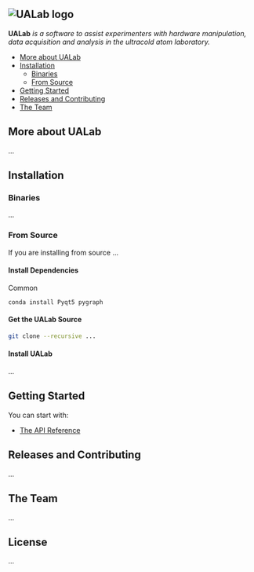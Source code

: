 ![UALab logo](https://github.com/LingFengZhang24/lab_gui/blob/master/UALab.png)
--------------------------------------------------------------------------------

**UALab** *is a software to assist experimenters with hardware manipulation, data acquisition and analysis in the ultracold atom laboratory.*

- [More about UALab](#more-about-UALab)
- [Installation](#installation)
  - [Binaries](#binaries)
  - [From Source](#from-source)
- [Getting Started](#getting-started)
- [Releases and Contributing](#releases-and-contributing)
- [The Team](#the-team)

## More about UALab
...

## Installation

### Binaries
...
### From Source

If you are installing from source ...
#### Install Dependencies

Common
```
conda install Pyqt5 pygraph
```


#### Get the UALab Source
```bash
git clone --recursive ...

```

#### Install UALab
...




## Getting Started

You can start with:
- [The API Reference](...)


## Releases and Contributing
...

## The Team
...

## License

...

